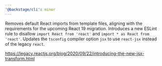 ```yaml
---
'@backstage/cli': minor
---
```


Removes default React imports from template files, aligning with the requirements for the upcoming React 19 migration. Introduces a new ESLint rule to disallow `import React from 'react'` and `import * as React from 'react'`. Updates the `tsconfig` compiler option `jsx` to use `react-jsx` instead of the legacy `react`.

<https://legacy.reactjs.org/blog/2020/09/22/introducing-the-new-jsx-transform.html>

